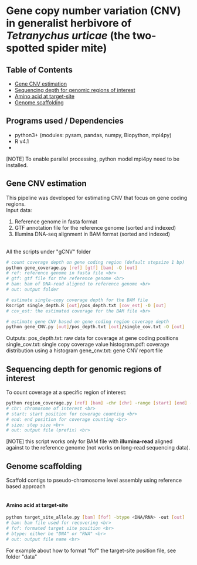 # Gene copy number variation (CNV) in generalist herbivore of <i>Tetranychus urticae</i> (the two-spotted spider mite) 

## Table of Contents
- [Gene CNV estimation](#Gene-CNV-estimation)
- [Sequencing depth for genomic regions of interest](Sequencing-depth-for-genomic-regions-of-interest)
- [Amino acid at target-site](Amino-acid-at-target-site)
- [Genome scaffolding](Genome-scaffolding)

## Programs used / Dependencies 
- python3+ (modules: pysam, pandas, numpy, Biopython, mpi4py)
- R v4.1
- 

[NOTE] To enable parallel processing, python model mpi4py need to be installed. 

## Gene CNV estimation 
This pipeline was developed for estimating CNV that focus on gene coding regions. 
<br>
Input data: <br>
1. Reference genome in fasta format <br>
2. GTF annotation file for the reference genome (sorted and indexed) <br>
3. Illumina DNA-seq alignment in BAM format (sorted and indexed) <br>
<br>
All the scripts under "gCNV" folder

```bash
# count coverage depth on gene coding region (default stepsize 1 bp)
python gene_coverage.py [ref] [gtf] [bam] -O [out]
# ref: reference genome in fasta file <br>
# gtf: gtf file for the reference genome <br>
# bam: bam of DNA-read aligned to reference genome <br>
# out: output folder

# estimate single-copy coverage depth for the BAM file
Rscript single_depth.R [out]/pos_depth.txt [cov_est] -O [out]
# cov_est: the estimated coverage for the BAM file <br>

# estimate gene CNV based on gene coding region coverage depth
python gene_CNV.py [out]/pos_depth.txt [out]/single_cov.txt -O [out]

```
Outputs: 
pos_depth.txt: raw data for coverage at gene coding positions 
single_cov.txt: single copy coverage value 
histogram.pdf: coverage distribution using a histogram
gene_cnv.txt: gene CNV report file

## Sequencing depth for genomic regions of interest 
To count coverage at a specific region of interest: <br>
```bash
python region_coverage.py [ref] [bam] -chr [chr] -range [start] [end] -step [size] -O [out]
# chr: chromosome of interest <br>
# start: start position for coverage counting <br>
# end: end position for coverage counting <br>
# size: step size <br>
# out: output file (prefix) <br>
```
[NOTE] this script works only for BAM file with <b>illumina-read</b> aligned against to the reference genome (not works on long-read sequencing data). 

## Genome scaffolding
Scaffold contigs to pseudo-chromosome level assembly using reference based approach 
```bash

```

#### Amino acid at target-site 

```bash
python target_site_allele.py [bam] [fof] -btype <DNA/RNA> -out [out]
# bam: bam file used for recovering <br>
# fof: formated target site position <br>
# btype: either be "DNA" or "RNA" <br>
# out: output file name <br>

```
For example about how to format "fof" the target-site position file, see folder "data"





